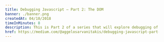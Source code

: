 ```yaml
---
title: Debugging Javascript — Part 2: The DOM
banner: ./banner.png
createdAt: 04/10/2018
timeInMinutes: 8
description: This is Part 2 of a series that will explore debugging of a front-end Javascript application. In the previous part we talked about Source breakpoints and in this article we will be focusing on the DOM and in particular how you can get the most out of the Elements tab.
href: https://medium.com/@aggelosarvanitakis/debugging-javascript-part-2-the-dom-44d132da45ef
---
```

